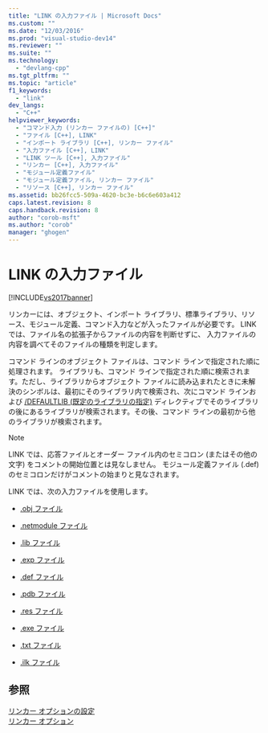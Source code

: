 ```yaml
---
title: "LINK の入力ファイル | Microsoft Docs"
ms.custom: ""
ms.date: "12/03/2016"
ms.prod: "visual-studio-dev14"
ms.reviewer: ""
ms.suite: ""
ms.technology: 
  - "devlang-cpp"
ms.tgt_pltfrm: ""
ms.topic: "article"
f1_keywords: 
  - "link"
dev_langs: 
  - "C++"
helpviewer_keywords: 
  - "コマンド入力 (リンカー ファイルの) [C++]"
  - "ファイル [C++], LINK"
  - "インポート ライブラリ [C++], リンカー ファイル"
  - "入力ファイル [C++], LINK"
  - "LINK ツール [C++], 入力ファイル"
  - "リンカー [C++], 入力ファイル"
  - "モジュール定義ファイル"
  - "モジュール定義ファイル, リンカー ファイル"
  - "リソース [C++], リンカー ファイル"
ms.assetid: bb26fcc5-509a-4620-bc3e-b6c6e603a412
caps.latest.revision: 8
caps.handback.revision: 8
author: "corob-msft"
ms.author: "corob"
manager: "ghogen"
---
```

# LINK の入力ファイル
[!INCLUDE[vs2017banner](../../assembler/inline/includes/vs2017banner.md)]

リンカーには、オブジェクト、インポート ライブラリ、標準ライブラリ、リソース、モジュール定義、コマンド入力などが入ったファイルが必要です。  LINK では、ファイル名の拡張子からファイルの内容を判断せずに、  入力ファイルの内容を調べてそのファイルの種類を判定します。  
  
 コマンド ラインのオブジェクト ファイルは、コマンド ラインで指定された順に処理されます。  ライブラリも、コマンド ラインで指定された順に検索されます。ただし、ライブラリからオブジェクト ファイルに読み込まれたときに未解決のシンボルは、最初にそのライブラリ内で検索され、次にコマンド ラインおよび [\/DEFAULTLIB \(既定のライブラリの指定\)](../../build/reference/defaultlib-specify-default-library.md) ディレクティブでそのライブラリの後にあるライブラリが検索されます。その後、コマンド ラインの最初から他のライブラリが検索されます。  
  
> [!NOTE]
>  LINK では、応答ファイルとオーダー ファイル内のセミコロン \(またはその他の文字\) をコメントの開始位置とは見なしません。  モジュール定義ファイル \(.def\) のセミコロンだけがコメントの始まりと見なされます。  
  
 LINK では、次の入力ファイルを使用します。  
  
-   [.obj ファイル](../../build/reference/dot-obj-files-as-linker-input.md)  
  
-   [.netmodule ファイル](../Topic/.netmodule%20Files%20as%20Linker%20Input.md)  
  
-   [.lib ファイル](../../build/reference/dot-lib-files-as-linker-input.md)  
  
-   [.exp ファイル](../../build/reference/dot-exp-files-as-linker-input.md)  
  
-   [.def ファイル](../../build/reference/dot-def-files-as-linker-input.md)  
  
-   [.pdb ファイル](../../build/reference/dot-pdb-files-as-linker-input.md)  
  
-   [.res ファイル](../../build/reference/dot-res-files-as-linker-input.md)  
  
-   [.exe ファイル](../Topic/.Exe%20Files%20as%20Linker%20Input.md)  
  
-   [.txt ファイル](../../build/reference/dot-txt-files-as-linker-input.md)  
  
-   [.ilk ファイル](../../build/reference/dot-ilk-files-as-linker-input.md)  
  
## 参照  
 [リンカー オプションの設定](../../build/reference/setting-linker-options.md)   
 [リンカー オプション](../../build/reference/linker-options.md)
